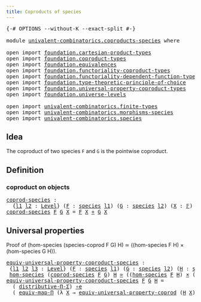 ```yaml
---
title: Coproducts of species
---
```


<pre class="Agda"><a id="47" class="Symbol">{-#</a> <a id="51" class="Keyword">OPTIONS</a> <a id="59" class="Pragma">--without-K</a> <a id="71" class="Pragma">--exact-split</a> <a id="85" class="Symbol">#-}</a>

<a id="90" class="Keyword">module</a> <a id="97" href="univalent-combinatorics.coproducts-species.html" class="Module">univalent-combinatorics.coproducts-species</a> <a id="140" class="Keyword">where</a>

<a id="147" class="Keyword">open</a> <a id="152" class="Keyword">import</a> <a id="159" href="foundation.cartesian-product-types.html" class="Module">foundation.cartesian-product-types</a>
<a id="194" class="Keyword">open</a> <a id="199" class="Keyword">import</a> <a id="206" href="foundation.coproduct-types.html" class="Module">foundation.coproduct-types</a>
<a id="233" class="Keyword">open</a> <a id="238" class="Keyword">import</a> <a id="245" href="foundation.equivalences.html" class="Module">foundation.equivalences</a>
<a id="269" class="Keyword">open</a> <a id="274" class="Keyword">import</a> <a id="281" href="foundation.functoriality-coproduct-types.html" class="Module">foundation.functoriality-coproduct-types</a>
<a id="322" class="Keyword">open</a> <a id="327" class="Keyword">import</a> <a id="334" href="foundation.functoriality-dependent-function-types.html" class="Module">foundation.functoriality-dependent-function-types</a>
<a id="384" class="Keyword">open</a> <a id="389" class="Keyword">import</a> <a id="396" href="foundation.type-theoretic-principle-of-choice.html" class="Module">foundation.type-theoretic-principle-of-choice</a>
<a id="442" class="Keyword">open</a> <a id="447" class="Keyword">import</a> <a id="454" href="foundation.universal-property-coproduct-types.html" class="Module">foundation.universal-property-coproduct-types</a>
<a id="500" class="Keyword">open</a> <a id="505" class="Keyword">import</a> <a id="512" href="foundation.universe-levels.html" class="Module">foundation.universe-levels</a>

<a id="540" class="Keyword">open</a> <a id="545" class="Keyword">import</a> <a id="552" href="univalent-combinatorics.finite-types.html" class="Module">univalent-combinatorics.finite-types</a>
<a id="589" class="Keyword">open</a> <a id="594" class="Keyword">import</a> <a id="601" href="univalent-combinatorics.morphisms-species.html" class="Module">univalent-combinatorics.morphisms-species</a>
<a id="643" class="Keyword">open</a> <a id="648" class="Keyword">import</a> <a id="655" href="univalent-combinatorics.species.html" class="Module">univalent-combinatorics.species</a>
</pre>
## Idea

The coproduct of two species `F` and `G` is the pointwise coproduct.

## Definition

### coproduct on objects

<pre class="Agda"><a id="coprod-species"></a><a id="820" href="univalent-combinatorics.coproducts-species.html#820" class="Function">coprod-species</a> <a id="835" class="Symbol">:</a>
  <a id="839" class="Symbol">{</a><a id="840" href="univalent-combinatorics.coproducts-species.html#840" class="Bound">l1</a> <a id="843" href="univalent-combinatorics.coproducts-species.html#843" class="Bound">l2</a> <a id="846" class="Symbol">:</a> <a id="848" href="Agda.Primitive.html#597" class="Postulate">Level</a><a id="853" class="Symbol">}</a> <a id="855" class="Symbol">(</a><a id="856" href="univalent-combinatorics.coproducts-species.html#856" class="Bound">F</a> <a id="858" class="Symbol">:</a> <a id="860" href="univalent-combinatorics.species.html#429" class="Function">species</a> <a id="868" href="univalent-combinatorics.coproducts-species.html#840" class="Bound">l1</a><a id="870" class="Symbol">)</a> <a id="872" class="Symbol">(</a><a id="873" href="univalent-combinatorics.coproducts-species.html#873" class="Bound">G</a> <a id="875" class="Symbol">:</a> <a id="877" href="univalent-combinatorics.species.html#429" class="Function">species</a> <a id="885" href="univalent-combinatorics.coproducts-species.html#843" class="Bound">l2</a><a id="887" class="Symbol">)</a> <a id="889" class="Symbol">(</a><a id="890" href="univalent-combinatorics.coproducts-species.html#890" class="Bound">X</a> <a id="892" class="Symbol">:</a> <a id="894" href="univalent-combinatorics.finite-types.html#4873" class="Function">𝔽</a><a id="895" class="Symbol">)</a> <a id="897" class="Symbol">→</a> <a id="899" href="foundation-core.universe-levels.html#235" class="Primitive">UU</a> <a id="902" class="Symbol">(</a><a id="903" href="univalent-combinatorics.coproducts-species.html#840" class="Bound">l1</a> <a id="906" href="Agda.Primitive.html#810" class="Primitive Operator">⊔</a> <a id="908" href="univalent-combinatorics.coproducts-species.html#843" class="Bound">l2</a><a id="910" class="Symbol">)</a>
<a id="912" href="univalent-combinatorics.coproducts-species.html#820" class="Function">coprod-species</a> <a id="927" href="univalent-combinatorics.coproducts-species.html#927" class="Bound">F</a> <a id="929" href="univalent-combinatorics.coproducts-species.html#929" class="Bound">G</a> <a id="931" href="univalent-combinatorics.coproducts-species.html#931" class="Bound">X</a> <a id="933" class="Symbol">=</a> <a id="935" href="univalent-combinatorics.coproducts-species.html#927" class="Bound">F</a> <a id="937" href="univalent-combinatorics.coproducts-species.html#931" class="Bound">X</a> <a id="939" href="foundation.coproduct-types.html#1182" class="Datatype Operator">+</a> <a id="941" href="univalent-combinatorics.coproducts-species.html#929" class="Bound">G</a> <a id="943" href="univalent-combinatorics.coproducts-species.html#931" class="Bound">X</a>
</pre>
## Universal properties

Proof of (hom-species (species-coprod F G) H) ≃ ((hom-species F H) × (hom-species G H)).

<pre class="Agda"><a id="equiv-universal-property-coproduct-species"></a><a id="1073" href="univalent-combinatorics.coproducts-species.html#1073" class="Function">equiv-universal-property-coproduct-species</a> <a id="1116" class="Symbol">:</a>
 <a id="1119" class="Symbol">{</a><a id="1120" href="univalent-combinatorics.coproducts-species.html#1120" class="Bound">l1</a> <a id="1123" href="univalent-combinatorics.coproducts-species.html#1123" class="Bound">l2</a> <a id="1126" href="univalent-combinatorics.coproducts-species.html#1126" class="Bound">l3</a> <a id="1129" class="Symbol">:</a> <a id="1131" href="Agda.Primitive.html#597" class="Postulate">Level</a><a id="1136" class="Symbol">}</a> <a id="1138" class="Symbol">(</a><a id="1139" href="univalent-combinatorics.coproducts-species.html#1139" class="Bound">F</a> <a id="1141" class="Symbol">:</a> <a id="1143" href="univalent-combinatorics.species.html#429" class="Function">species</a> <a id="1151" href="univalent-combinatorics.coproducts-species.html#1120" class="Bound">l1</a><a id="1153" class="Symbol">)</a> <a id="1155" class="Symbol">(</a><a id="1156" href="univalent-combinatorics.coproducts-species.html#1156" class="Bound">G</a> <a id="1158" class="Symbol">:</a> <a id="1160" href="univalent-combinatorics.species.html#429" class="Function">species</a> <a id="1168" href="univalent-combinatorics.coproducts-species.html#1123" class="Bound">l2</a><a id="1170" class="Symbol">)</a> <a id="1172" class="Symbol">(</a><a id="1173" href="univalent-combinatorics.coproducts-species.html#1173" class="Bound">H</a> <a id="1175" class="Symbol">:</a> <a id="1177" href="univalent-combinatorics.species.html#429" class="Function">species</a> <a id="1185" href="univalent-combinatorics.coproducts-species.html#1126" class="Bound">l3</a><a id="1187" class="Symbol">)</a> <a id="1189" class="Symbol">→</a>
 <a id="1192" href="univalent-combinatorics.morphisms-species.html#833" class="Function">hom-species</a> <a id="1204" class="Symbol">(</a><a id="1205" href="univalent-combinatorics.coproducts-species.html#820" class="Function">coprod-species</a> <a id="1220" href="univalent-combinatorics.coproducts-species.html#1139" class="Bound">F</a> <a id="1222" href="univalent-combinatorics.coproducts-species.html#1156" class="Bound">G</a><a id="1223" class="Symbol">)</a> <a id="1225" href="univalent-combinatorics.coproducts-species.html#1173" class="Bound">H</a> <a id="1227" href="foundation-core.equivalences.html#1621" class="Function Operator">≃</a> <a id="1229" class="Symbol">((</a><a id="1231" href="univalent-combinatorics.morphisms-species.html#833" class="Function">hom-species</a> <a id="1243" href="univalent-combinatorics.coproducts-species.html#1139" class="Bound">F</a> <a id="1245" href="univalent-combinatorics.coproducts-species.html#1173" class="Bound">H</a><a id="1246" class="Symbol">)</a> <a id="1248" href="foundation-core.cartesian-product-types.html#590" class="Function Operator">×</a> <a id="1250" class="Symbol">(</a><a id="1251" href="univalent-combinatorics.morphisms-species.html#833" class="Function">hom-species</a> <a id="1263" href="univalent-combinatorics.coproducts-species.html#1156" class="Bound">G</a> <a id="1265" href="univalent-combinatorics.coproducts-species.html#1173" class="Bound">H</a><a id="1266" class="Symbol">))</a>
<a id="1269" href="univalent-combinatorics.coproducts-species.html#1073" class="Function">equiv-universal-property-coproduct-species</a> <a id="1312" href="univalent-combinatorics.coproducts-species.html#1312" class="Bound">F</a> <a id="1314" href="univalent-combinatorics.coproducts-species.html#1314" class="Bound">G</a> <a id="1316" href="univalent-combinatorics.coproducts-species.html#1316" class="Bound">H</a> <a id="1318" class="Symbol">=</a>
  <a id="1322" class="Symbol">(</a> <a id="1324" href="foundation.type-theoretic-principle-of-choice.html#4367" class="Function">distributive-Π-Σ</a><a id="1340" class="Symbol">)</a> <a id="1342" href="foundation-core.equivalences.html#7869" class="Function Operator">∘e</a>
  <a id="1347" class="Symbol">(</a> <a id="1349" href="foundation-core.functoriality-dependent-function-types.html#2227" class="Function">equiv-map-Π</a> <a id="1361" class="Symbol">(λ</a> <a id="1364" href="univalent-combinatorics.coproducts-species.html#1364" class="Bound">X</a> <a id="1366" class="Symbol">→</a> <a id="1368" href="foundation.universal-property-coproduct-types.html#2157" class="Function">equiv-universal-property-coprod</a> <a id="1400" class="Symbol">(</a><a id="1401" href="univalent-combinatorics.coproducts-species.html#1316" class="Bound">H</a> <a id="1403" href="univalent-combinatorics.coproducts-species.html#1364" class="Bound">X</a><a id="1404" class="Symbol">)))</a>
</pre>